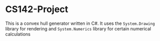 # CS142-Project

This is a convex hull generator written in C#. It uses the `System.Drawing` library for rendering and `System.Numerics` library for certain numerical calculations
